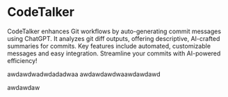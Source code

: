 # CodeTalker
CodeTalker enhances Git workflows by auto-generating commit messages using ChatGPT. It analyzes git diff outputs, offering descriptive, AI-crafted summaries for commits. Key features include automated, customizable messages and easy integration. Streamline your commits with AI-powered efficiency!

awdawdwadwdadadwaa
awdawdawdwaawdawdawd

awdawdaw